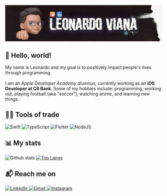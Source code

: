 
<img src="https://github.com/leoskrr/leoskrr/blob/main/leoskrr-cover.png"/>

## :wave: Hello, world!

<p>My name is Leonardo and my goal is to positively impact people's lives through programming.<br/><br/>
I am an <i>Apple Developer Academy alumnus</i>, currently working as an <b>iOS Developer at C6 Bank</b>. Some of my hobbies include: programming, working out, playing football (aka "soccer"), watching anime, and learning new things.

## :technologist: Tools of trade

<p>
  <img alt="Swift" src="https://img.shields.io/badge/swift-%23FA7343.svg?&style=for-the-badge&logo=swift&logoColor=white"/>
  <img alt="TypeScript" src="https://img.shields.io/badge/typescript%20-%23007ACC.svg?&style=for-the-badge&logo=typescript&logoColor=white"/>
  <img alt="Flutter" src="https://img.shields.io/badge/Flutter%20-%2302569B.svg?&style=for-the-badge&logo=Flutter&logoColor=white"/>
  <img alt="NodeJS" src="https://img.shields.io/badge/node.js%20-%2343853D.svg?&style=for-the-badge&logo=node.js&logoColor=white"/>
</p>

## :bar_chart: My stats
![Github stats](https://github-readme-stats.vercel.app/api?username=leoskrr&count_private=true&hide=issues&show_icons=true)
[![Top Langs](https://github-readme-stats.vercel.app/api/top-langs/?username=leoskrr&layout=compact)](https://github.com/anuraghazra/github-readme-stats)

## :mailbox_with_mail: Reach me on
<p>
  <a href="http://linkedin.com/in/leo-viana/">
    <img alt="LinkedIn" src="https://img.shields.io/badge/linkedin%20-%230077B5.svg?&style=for-the-badge&logo=linkedin&logoColor=white"/>
  </a>

   <a href="mailto:vianaleonardo.es@gmail.com">
      <img alt="Gmail" src="https://img.shields.io/badge/Gmail-D14836?style=for-the-badge&logo=gmail&logoColor=white" />
  </a>
  
  <a href="http://instagram.com/leokps">
    <img alt="Instagram" src="https://img.shields.io/badge/Instagram%20-%23E4405F.svg?&style=for-the-badge&logo=Instagram&logoColor=white"/>
  </a>
</p>

